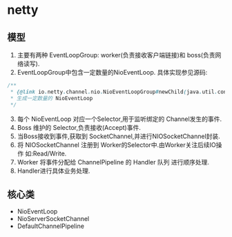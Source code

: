 # netty
## 模型
1. 主要有两种 EventLoopGroup: worker(负责接收客户端链接)和 boss(负责网络读写).
2. EventLoopGroup中包含一定数量的NioEventLoop. 具体实现参见源码:
```java
/**
 * {@link io.netty.channel.nio.NioEventLoopGroup#newChild(java.util.concurrent.Executor, java.lang.Object...)} }
 * 生成一定数量的 NioEventLoop
 */
```
3. 每个 NioEventLoop 对应一个Selector,用于监听绑定的 Channel发生的事件.
4. Boss 维护的 Selector,负责接收(Accept)事件.
5. 当Boss接收到事件,获取到 SocketChannel,并进行NIOSocketChannel封装.
6. 将 NIOSocketChannel 注册到 Worker的Selector中.由Worker关注后续IO操作 如:Read/Write.
7. Worker 将事件分配给 ChannelPipeline 的 Handler 队列 进行顺序处理.
8. Handler进行具体业务处理.


## 核心类
* NioEventLoop
* NioServerSocketChannel
* DefaultChannelPipeline